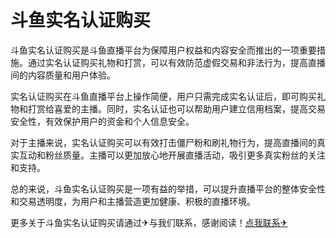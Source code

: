 # 斗鱼实名认证购买

斗鱼实名认证购买是斗鱼直播平台为保障用户权益和内容安全而推出的一项重要措施。通过实名认证购买礼物和打赏，可以有效防范虚假交易和非法行为，提高直播间的内容质量和用户体验。

实名认证购买在斗鱼直播平台上操作简便，用户只需完成实名认证后，即可购买礼物和打赏给喜爱的主播。同时，实名认证也可以帮助用户建立信用档案，提高交易安全性，有效保护用户的资金和个人信息安全。

对于主播来说，实名认证购买可以有效打击僵尸粉和刷礼物行为，提高直播间的真实互动和粉丝质量。主播可以更加放心地开展直播活动，吸引更多真实粉丝的关注和支持。

总的来说，斗鱼实名认证购买是一项有益的举措，可以提升直播平台的整体安全性和交易透明度，为用户和主播营造更加健康、积极的直播环境。

更多关于斗鱼实名认证购买请通过✈与我们联系，感谢阅读！[点我联系✈](https://plus.G208.com)